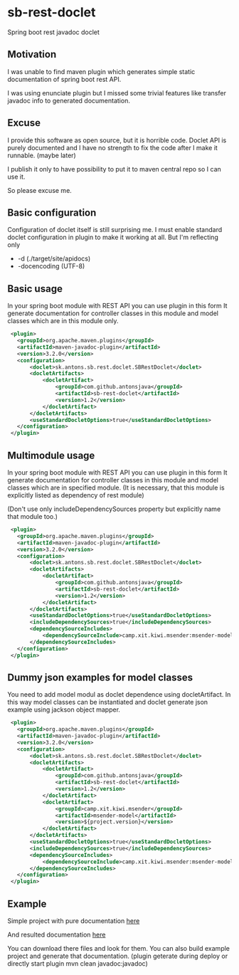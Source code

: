# sb-rest-doclet

 Spring boot rest javadoc doclet

## Motivation
 
 I was unable to find maven plugin which generates simple static documentation of spring 
 boot rest API.

 I was using enunciate plugin but I missed some trivial features like transfer javadoc info to generated documentation.

## Excuse

 I provide this software as open source, but it is horrible code. Doclet API is purely documented 
 and I have no strength to fix the code after I make it runnable. (maybe later)

 I publish it only to have possibility to put it to maven central repo so I can use it.

 So please excuse me.

## Basic configuration
 
 Configuration of doclet itself is still surprising me. I must enable standard doclet 
 configuration in plugin to make it working at all. But I'm reflecting only
  - -d (./target/site/apidocs)
  - -docencoding (UTF-8)
  
## Basic usage
 
 In your spring boot module with REST API you can use plugin in this form
 It generate documentation for controller classes in this module and model classes 
 which are in this module only.

```xml
 <plugin>
   <groupId>org.apache.maven.plugins</groupId>
   <artifactId>maven-javadoc-plugin</artifactId>
   <version>3.2.0</version>
   <configuration>
       <doclet>sk.antons.sb.rest.doclet.SBRestDoclet</doclet>
       <docletArtifacts>
           <docletArtifact>
               <groupId>com.github.antonsjava</groupId>
               <artifactId>sb-rest-doclet</artifactId>
               <version>1.2</version>
           </docletArtifact>
       </docletArtifacts>
       <useStandardDocletOptions>true</useStandardDocletOptions>
   </configuration>
 </plugin>
```

## Multimodule usage
 
 In your spring boot module with REST API you can use plugin in this form
 It generate documentation for controller classes in this module and model classes 
 which are in specified module. (It is necessary, that this module is explicitly listed
 as dependency of rest module)

 (Don't use only includeDependencySources property but explicitly name that module too.)

```xml
 <plugin>
   <groupId>org.apache.maven.plugins</groupId>
   <artifactId>maven-javadoc-plugin</artifactId>
   <version>3.2.0</version>
   <configuration>
       <doclet>sk.antons.sb.rest.doclet.SBRestDoclet</doclet>
       <docletArtifacts>
           <docletArtifact>
               <groupId>com.github.antonsjava</groupId>
               <artifactId>sb-rest-doclet</artifactId>
               <version>1.2</version>
           </docletArtifact>
       </docletArtifacts>
       <useStandardDocletOptions>true</useStandardDocletOptions>
       <includeDependencySources>true</includeDependencySources>
       <dependencySourceIncludes>
           <dependencySourceInclude>camp.xit.kiwi.msender:msender-model:*</dependencySourceInclude>
       </dependencySourceIncludes>
   </configuration>
 </plugin>
```
## Dummy json examples for model classes

 You need to add model modul as doclet dependence using docletArtifact.
 In this way model classes can be instantiated and doclet generate json example 
 using jackson object mapper.

```xml
 <plugin>
   <groupId>org.apache.maven.plugins</groupId>
   <artifactId>maven-javadoc-plugin</artifactId>
   <version>3.2.0</version>
   <configuration>
       <doclet>sk.antons.sb.rest.doclet.SBRestDoclet</doclet>
       <docletArtifacts>
           <docletArtifact>
               <groupId>com.github.antonsjava</groupId>
               <artifactId>sb-rest-doclet</artifactId>
               <version>1.2</version>
           </docletArtifact>
           <docletArtifact>
               <groupId>camp.xit.kiwi.msender</groupId>
               <artifactId>msender-model</artifactId>
               <version>${project.version}</version>
           </docletArtifact>
       </docletArtifacts>
       <useStandardDocletOptions>true</useStandardDocletOptions>
       <includeDependencySources>true</includeDependencySources>
       <dependencySourceIncludes>
           <dependencySourceInclude>camp.xit.kiwi.msender:msender-model:*</dependencySourceInclude>
       </dependencySourceIncludes>
   </configuration>
 </plugin>
```
## Example

 Simple project with pure documentation [here](./example/sb-rest-doclet-example)
 
 And resulted documentation [here](./example/sb-rest-doclet-example-result/site/apidocs/index-rest.html)

 You can download there files and look for them. You can also build example project and 
 generate that documentation. (plugin geterate during deploy or directly start plugin mvn clean javadoc:javadoc)

